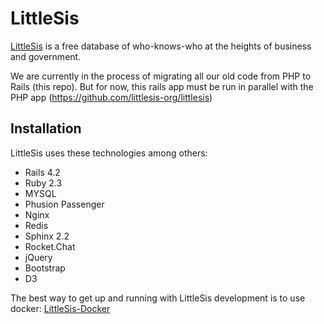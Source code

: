 LittleSis
======

[LittleSis](https://littlesis.org) is a free database of who-knows-who at the heights of business and government.

We are currently in the process of migrating all our old code from PHP to Rails (this repo). But for now, this rails app must be run in parallel with the PHP app (https://github.com/littlesis-org/littlesis)

Installation
------------

LittleSis uses these technologies among others:
- Rails 4.2
- Ruby 2.3
- MYSQL
- Phusion Passenger
- Nginx
- Redis
- Sphinx 2.2
- Rocket.Chat
- jQuery
- Bootstrap
- D3


The best way to get up and running with LittleSis development is to use docker: [LittleSis-Docker](https://github.com/aepyornis/littlesis-docker)



